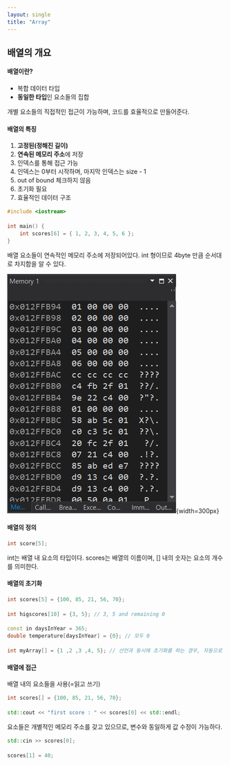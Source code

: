 ```yaml
---
layout: single
title: "Array"
---
```


## 배열의 개요

#### 배열이란?
- 복합 데이터 타입
- **동일한 타입**인 요소들의 집합

개별 요소들의 직접적인 접근이 가능하며, 코드를 효율적으로 만들어준다.

#### 배열의 특징
1. **고정된(정해진 길이)**
2. **연속된 메모리 주소**에 저장
3. 인덱스를 통해 접근 가능
4. 인덱스는 0부터 시작하며, 마지막 인덱스는 size - 1
5. out of bound 체크하지 않음
6. 초기화 필요
7. 효율적인 데이터 구조

```cpp
#include <iostream>

int main() {
	int scores[6] = { 1, 2, 3, 4, 5, 6 };
}
```

배열 요소들이 연속적인 메모리 주소에 저장되어있다. int 형이므로 4byte 만큼 순서대로 차지함을 알 수 있다.

![image](../images/2025-02-03-Array/Continuous_Memory_Address.png){width=300px}

#### 배열의 정의

```cpp
int score[5];
```

int는 배열 내 요소의 타입이다. scores는 배열의 이름이며, [] 내의 숫자는 요소의 개수를 의미한다.

#### 배열의 초기화

```cpp
int scores[5] = {100, 85, 21, 56, 70};

int higscores[10] = {3, 5}; // 3, 5 and remaining 0

const in daysInYear = 365;
double temperature[daysInYear] = {0}; // 모두 0

int myArray[] = {1 ,2 ,3 ,4, 5}; // 선언과 동시에 초기화를 하는 경우, 자동으로 sizing
```

#### 배열에 접근
배열 내의 요소들을 사용(=읽고 쓰기)

```cpp
int scores[] = {100, 85, 21, 56, 70};

std::cout << "first score : " << scores[0] << std::endl;
```

요소들은 개별적인 메모리 주소를 갖고 있으므로, 변수와 동일하게 값 수정이 가능하다. 

```cpp
std::cin >> scores[0];

scores[1] = 40;
```



